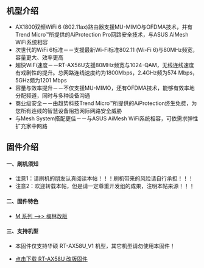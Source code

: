 ## 机型介绍
* AX1800双频WiFi 6 (802.11ax)路由器支援MU-MIMO与OFDMA技术，并有Trend Micro™所提供的AiProtection Pro网路安全技术，与ASUS AiMesh WiFi系统相容
* 次世代的WiFi 6标准－－支援最新Wi-Fi标准802.11 (Wi-Fi 6)与80MHz频宽，容量更大、效率更高
* 超快WiFi速度－－RT-AX56U支援80MHz频宽与1024-QAM，无线连线速度有戏剧性的提升。总网路连线速度约为1800Mbps，2.4GHz频为574 Mbps， 5GHz频为1201 Mbps 
* 容量与效率提升－－不仅支援MU-MIMO，还有OFDMA技术，能够有效率地分配频道，同时与多种设备沟通 
* 商业级安全－－由趋势科技Trend Micro™所提供的AiProtection终生免费，为您所有连线的智慧设备阻挡网际网路安全威胁
* 与Mesh System搭配更佳－－与ASUS AiMesh WiFi系统相容，可依需求弹性扩充家中网路

## 固件介绍
#### 一、刷机须知
* 注意1：请刷机的朋友认真阅读本帖！！！刷机带来的风险请自行承担！！！
* 注意2：欢迎转载本帖，但是请一定尊重开发组的成果，注明本帖来源！！！

#### 二、固件特色
* [M 系列 ——>> 梅林改版](/zh/guide/asus/firmware-m.md)

#### 三、支持机型
* 本固件仅支持华硕 RT-AX58U_V1 机型，其它机型请勿使用本固件！

* [点击下载 RT-AX58U 改版固件](https://www.asusgo.com/firmware/download?devicename=rt-ax58u&firmware=merlin)